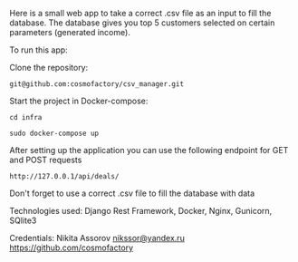Here is a small web app to take a correct .csv file as an input to fill the database.
The database gives you top 5 customers selected on certain parameters (generated income).

To run this app:

Clone the repository:
```
git@github.com:cosmofactory/csv_manager.git
```

Start the project in Docker-compose:
```
cd infra
```

```
sudo docker-compose up
```

After setting up the application you can use the following endpoint
for GET and POST requests
```
http://127.0.0.1/api/deals/
```
Don't forget to use a correct .csv file to fill the database with data

Technologies used:
Django Rest Framework, Docker, Nginx, Gunicorn, SQlite3

Credentials:
Nikita Assorov
nikssor@yandex.ru
https://github.com/cosmofactory